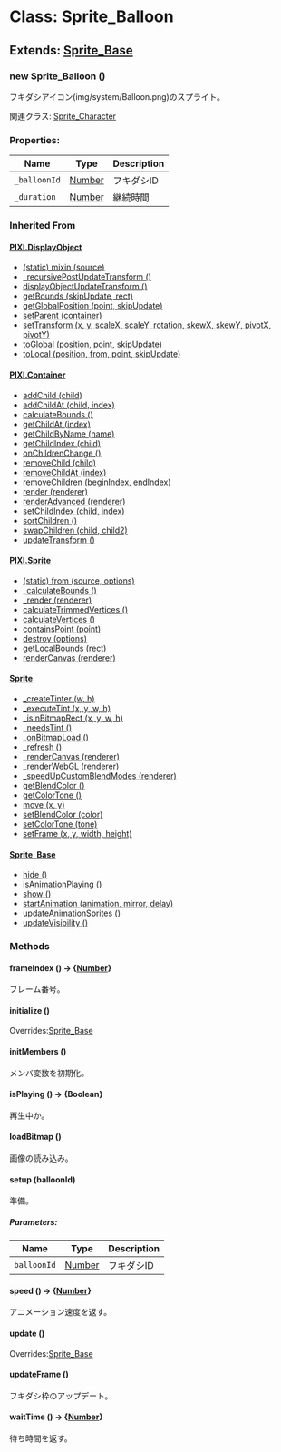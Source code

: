 # Class: Sprite_Balloon

## Extends: [Sprite_Base](Sprite_Base.md)

### new Sprite_Balloon ()
フキダシアイコン(img/system/Balloon.png)のスプライト。

関連クラス: [Sprite_Character](Sprite_Character.md)

### Properties:

| Name | Type | Description |
| --- | --- | --- |
| `_balloonId` | [Number](Number.md) | フキダシID |
| `_duration` | [Number](Number.md) | 継続時間 |


### Inherited From

#### [PIXI.DisplayObject](PIXI.DisplayObject.md)

* [(static) mixin (source)](PIXI.DisplayObject.md#static-mixin-source)
* [\_recursivePostUpdateTransform ()](PIXI.DisplayObject.md#_recursivepostupdatetransform-)
* [displayObjectUpdateTransform ()](PIXI.DisplayObject.md#displayobjectupdatetransform-)
* [getBounds (skipUpdate, rect)](PIXI.DisplayObject.md#getbounds-skipupdate-rect--pixirectangle)
* [getGlobalPosition (point, skipUpdate)](PIXI.DisplayObject.md#getglobalposition-point-skipupdate--pixipoint)
* [setParent (container)](PIXI.DisplayObject.md#setparent-container--pixicontainer)
* [setTransform (x, y, scaleX, scaleY, rotation, skewX, skewY, pivotX, pivotY)](PIXI.DisplayObject.md#settransform-x-y-scalex-scaley-rotation-skewx-skewy-pivotx-pivoty--pixidisplayobject)
* [toGlobal (position, point, skipUpdate)](PIXI.DisplayObject.md#toglobal-position-point-skipupdate--pixipoint)
* [toLocal (position, from, point, skipUpdate)](PIXI.DisplayObject.md#tolocal-position-from-point-skipupdate--pixipoint)

#### [PIXI.Container](PIXI.Container.md)

* [addChild (child) ](PIXI.Container.md#addchild-child--pixidisplayobject)
* [addChildAt (child, index)](PIXI.Container.md#addchildat-child-index--pixidisplayobject)
* [calculateBounds ()](PIXI.Container.md#calculatebounds-)
* [getChildAt (index)](PIXI.Container.md#getchildat-index--pixidisplayobject)
* [getChildByName (name)](PIXI.Container.md#getchildbyname-name--pixidisplayobject)
* [getChildIndex (child)](PIXI.Container.md#getchildindex-child--pixidisplayobject)
* [onChildrenChange ()](PIXI.Container.md#onchildrenchange-)
* [removeChild (child)](PIXI.Container.md#removechild-child--pixidisplayobject)
* [removeChildAt (index)](PIXI.Container.md#removechildat-index--pixidisplayobject)
* [removeChildren (beginIndex, endIndex)](PIXI.Container.md#removechildren-beginindex-endindex--arraypixidisplayobject)
* [render (renderer)](PIXI.Container.md#render-renderer)
* [renderAdvanced (renderer)](PIXI.Container.md#renderadvanced-renderer)
* [setChildIndex (child, index)](PIXI.Container.md#setchildindex-child-index)
* [sortChildren ()](PIXI.Container.md#sortchildren-)
* [swapChildren (child, child2)](PIXI.Container.md#swapchildren-child-child2)
* [updateTransform ()](PIXI.Container.md#updatetransform-)

#### [PIXI.Sprite](PIXI.Sprite.md)

* [(static) from (source, options)](PIXI.Sprite.md#static-from-source-options--pixisprite)
* [\_calculateBounds ()](PIXI.Sprite.md#_calculatebounds-)
* [\_render (renderer)](PIXI.Sprite.md#_render-renderer)
* [calculateTrimmedVertices ()](PIXI.Sprite.md#calculatetrimmedvertices-)
* [calculateVertices ()](PIXI.Sprite.md#calculatevertices-)
* [containsPoint (point)](PIXI.Sprite.md#containspoint-point--boolean)
* [destroy (options)](PIXI.Sprite.md#destroy-options)
* [getLocalBounds (rect)](PIXI.Sprite.md#getlocalbounds-rect--pixirectangle)
* [renderCanvas (renderer)](PIXI.Sprite.md#rendercanvas-renderer)

#### [Sprite](Sprite.md)

* [\_createTinter (w, h)](Sprite.md#_createtinter-w-h)
* [\_executeTint (x, y, w, h)](Sprite.md#_executetint-x-y-w-h)
* [\_isInBitmapRect (x, y, w, h)](Sprite.md#_isinbitmaprect-x-y-w-h--boolean)
* [\_needsTint ()](Sprite.md#_needstint---boolean)
* [\_onBitmapLoad ()](Sprite.md#_onbitmapload-)
* [\_refresh ()](Sprite.md#_refresh-)
* [\_renderCanvas (renderer)](Sprite.md#_rendercanvas-renderer)
* [\_renderWebGL (renderer)](Sprite.md#_renderwebgl-renderer)
* [\_speedUpCustomBlendModes (renderer)](Sprite.md#_speedupcustomblendmodes-renderer)
* [getBlendColor ()](Sprite.md#getblendcolor---array)
* [getColorTone ()](Sprite.md#getcolortone---array)
* [move (x, y)](Sprite.md#Sprite.md#move-x-y)
* [setBlendColor (color)](Sprite.md#setblendcolor-color)
* [setColorTone (tone)](Sprite.md#setcolortone-tone)
* [setFrame (x, y, width, height)](Sprite.md#setframe-x-y-width-height)

#### [Sprite_Base](Sprite_Base.md)

* [hide ()](Sprite_Base.md#hide-)
* [isAnimationPlaying ()](Sprite_Base.md#isanimationplaying---boolean)
* [show ()](Sprite_Base.md#show-)
* [startAnimation (animation, mirror, delay)](Sprite_Base.md#startanimation-animation-mirror-delay)
* [updateAnimationSprites ()](Sprite_Base.md#updateanimationsprites-)
* [updateVisibility ()](Sprite_Base.md#updatevisibility-)


### Methods

#### frameIndex () → {[Number](Number.md)}
フレーム番号。


#### initialize ()
Overrides:[Sprite_Base](Sprite_Base.md#initialize-)


#### initMembers ()
メンバ変数を初期化。


#### isPlaying () → {Boolean}
再生中か。


#### loadBitmap ()
画像の読み込み。


#### setup (balloonId)
準備。

##### Parameters:

| Name | Type | Description |
| --- | --- | --- |
| `balloonId` | [Number](Number.md) | フキダシID |


#### speed () → {[Number](Number.md)}
アニメーション速度を返す。


#### update ()
Overrides:[Sprite_Base](Sprite_Base.md#update-)


#### updateFrame ()
フキダシ枠のアップデート。

#### waitTime () → {[Number](Number.md)}
待ち時間を返す。
